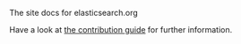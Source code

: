 The site docs for elasticsearch.org

Have a look at [the contribution guide](http://www.elasticsearch.org/contributing-to-elasticsearch) for further information.
